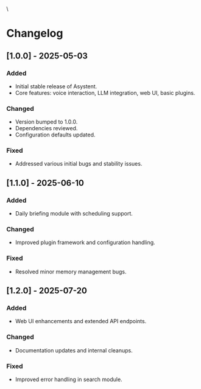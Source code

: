 \
# Changelog

## [1.0.0] - 2025-05-03

### Added
- Initial stable release of Asystent.
- Core features: voice interaction, LLM integration, web UI, basic plugins.

### Changed
- Version bumped to 1.0.0.
- Dependencies reviewed.
- Configuration defaults updated.

### Fixed
- Addressed various initial bugs and stability issues.

## [1.1.0] - 2025-06-10

### Added
- Daily briefing module with scheduling support.

### Changed
- Improved plugin framework and configuration handling.

### Fixed
- Resolved minor memory management bugs.

## [1.2.0] - 2025-07-20

### Added
- Web UI enhancements and extended API endpoints.

### Changed
- Documentation updates and internal cleanups.

### Fixed
- Improved error handling in search module.
